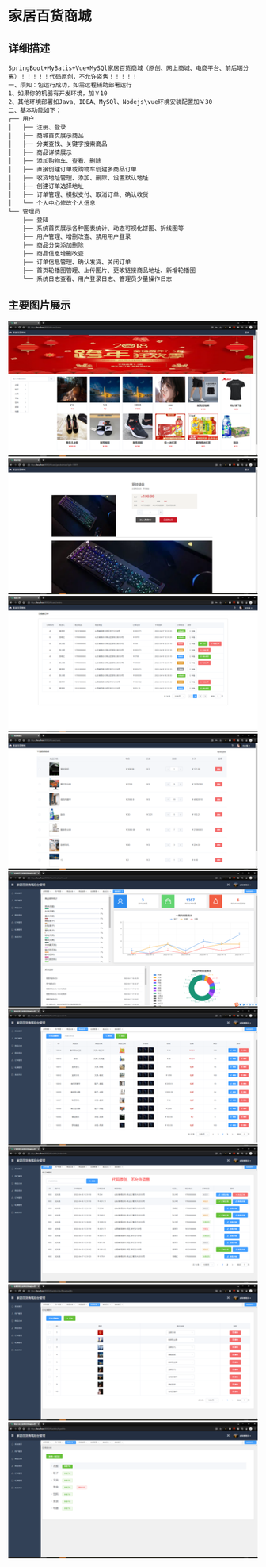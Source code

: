 # 家居百货商城


## 详细描述
```
SpringBoot+MyBatis+Vue+MySQl家居百货商城（原创、网上商城、电商平台、前后端分离）！！！！！代码原创，不允许盗售！！！！！
一、须知：包运行成功，如需远程辅助部署运行
1、如果你的机器有开发环境，加￥10
2、其他环境部署如Java、IDEA、MySQl、Nodejs\vue环境安装配置加￥30
二、基本功能如下：
┌── 用户
│   ├── 注册、登录
│   ├── 商城首页展示商品 
│   ├── 分类查找、关键字搜索商品
│   ├── 商品详情展示 
│   ├── 添加购物车、查看、删除
│   ├── 直接创建订单或购物车创建多商品订单 
│   ├── 收货地址管理、添加、删除、设置默认地址 
│   ├── 创建订单选择地址 
│   ├── 订单管理、模拟支付、取消订单、确认收货 
│   └── 个人中心修改个人信息  
└── 管理员
    ├── 登陆  
    ├── 系统首页展示各种图表统计、动态可视化饼图、折线图等  
    ├── 用户管理、增删改查、禁用用户登录  
    ├── 商品分类添加删除  
    ├── 商品信息增删改查
    ├── 订单信息管理、确认发货、关闭订单
    ├── 首页轮播图管理、上传图片、更改链接商品地址、新增轮播图
    └── 系统日志查看、用户登录日志、管理员少量操作日志
```

## 主要图片展示
![](img/2022-04-17-18-59-52.png)
![](img/2022-04-17-19-00-41.png)
![](img/2022-04-17-19-01-00.png)
![](img/2022-04-17-19-01-08.png)
![](img/2022-04-17-18-55-54.png)
![](img/2022-04-17-18-56-20.png)
![](img/2022-04-17-18-58-50.png)
![](img/2022-04-17-18-59-05.png)
![](img/2022-04-17-18-59-15.png)